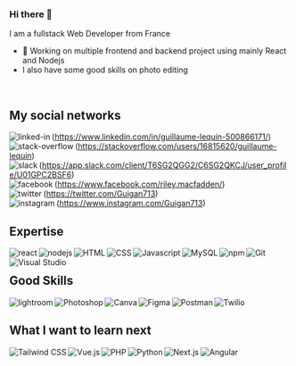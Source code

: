 ### Hi there 👋

I am a fullstack Web Developer from France 
- 🔭 Working on multiple frontend and backend project using mainly React and Nodejs
- I also have some good skills on photo editing
<br>

## My social networks
<img align="left" alt="linked-in" src="https://img.shields.io/badge/linkedin-%230077B5.svg?&style=for-the-badge&logo=linkedin&logoColor=white&style=plastic" />(https://www.linkedin.com/in/guillaume-lequin-500866171/)
<br>
<img align="left" alt="stack-overflow" src="https://shields.io/badge/-Stack%20Overflow-F58025?&logo=Stack%20Overflow&logoColor=white&style=plastic" />(https://stackoverflow.com/users/16815620/guillaume-lequin)
<br>
<img align="left" alt="slack" src="https://shields.io/badge/-Slack-4A154B?&logo=Slack&logoColor=white&style=plastic" />
(https://app.slack.com/client/T6SG2QGG2/C6SG2QKCJ/user_profile/U01GPC2BSF6)
<br>
<img align="left" alt="facebook" src="https://img.shields.io/badge/facebook-%231877F2.svg?&style=for-the-badge&logo=facebook&logoColor=white&style=plastic" />(https://www.facebook.com/riley.macfadden/)
<br>
<img align="left" alt="twitter" src="https://img.shields.io/badge/twitter-%231DA1F2.svg?&style=for-the-badge&logo=twitter&logoColor=white&style=plastic" />(https://twitter.com/Guigan713)
<br>
<img align="left" alt="instagram" src="https://shields.io/badge/-Instagram-ff69b4?&logo=Instagram&logoColor=white&style=plastic" />(https://www.instagram.com/Guigan713)

                                                                                                                                
## Expertise
<img align="left" alt="react" src="https://shields.io/badge/-React-61DAFB?&logo=React&logoColor=white&style=plastic" />
<img align="left" alt="nodejs" src="https://img.shields.io/badge/node.js%20-%2343853D.svg?&style=for-the-badge&logo=node.js&logoColor=white&style=plastic" />
<img align="left" alt="HTML" src="https://shields.io/badge/-HTML5-E34F26?&logo=HTML5&logoColor=white&style=plastic" />
<img align="left" alt="CSS" src="https://shields.io/badge/-CSS3-1572B6?&logo=CSS3&logoColor=white&style=plastic" />
<img align="left" alt="Javascript" src="https://shields.io/badge/-JavaScript-F7DF1E?&logo=JavaScript&logoColor=white&style=plastic" />
<img align="left" alt="MySQL" src="https://shields.io/badge/-MySQL-4479A1?&logo=MySQL&logoColor=white&style=plastic" />
<img align="left" alt="npm" src="https://shields.io/badge/-npm-CB3837?&logo=npm&logoColor=white&style=plastic" />
<img align="left" alt="Git" src="https://shields.io/badge/-Git-F05032?&logo=Git&logoColor=white&style=plastic" />
<img align="left" alt="Visual Studio" src="https://shields.io/badge/-Visual%20Studio%20Code-007ACC?&logo=Visual%20Studio%20Code&logoColor=white&style=plastic" />

<br>

## Good Skills
<img align="left" alt="lightroom" src="https://shields.io/badge/-Adobe%20Lightroom-31A8FF?&logo=Adobe%20Lightroom&logoColor=white&style=plastic" />
<img align="left" alt="Photoshop" src="https://shields.io/badge/-Adobe%20Photoshop-31A8FF?&logo=Adobe%20Photoshop&logoColor=white&style=plastic" />
<img align="left" alt="Canva" src="https://shields.io/badge/-Canva-00C4CC?&logo=Canva&logoColor=white&style=plastic" />
<img align="left" alt="Figma" src="https://shields.io/badge/-Figma-F24E1E?&logo=Figma&logoColor=white&style=plastic" />
<img align="left" alt="Postman" src="https://shields.io/badge/-Postman-FF6C37?&logo=Postman&logoColor=white&style=plastic" />
<img align="left" alt="Twilio" src="https://shields.io/badge/-Twilio-F22F46?&logo=Twilio&logoColor=white&style=plastic" />

<br>

## What I want to learn next
<img align="left" alt="Tailwind CSS" src="https://shields.io/badge/-Tailwind%20CSS-38B2AC?&logo=Tailwind%20CSS&logoColor=white&style=plastic" />
<img align="left" alt="Vue.js" src="https://shields.io/badge/-Vue.js-4FC08D?&logo=Vue.js&logoColor=white&style=plastic" />
<img align="left" alt="PHP" src="https://shields.io/badge/-PHP-777BB4?&logo=PHP&logoColor=white&style=plastic" />
<img align="left" alt="Python" src="https://shields.io/badge/-Python-3776AB?&logo=Python&logoColor=white&style=plastic" />
<img align="left" alt="Next.js" src="https://shields.io/badge/-Next.js-000000?&logo=Next.js&logoColor=white&style=plastic" />
<img align="left" alt="Angular" src="https://shields.io/badge/-Angular-DD0031?&logo=Angular&logoColor=white&style=plastic" />
